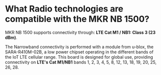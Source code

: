 # What Radio technologies are compatible with the MKR NB 1500?

MKR NB 1500 supports connectivity through: **LTE Cat M1 / NB1: Class 3 (23 dBm)**.

The Narrowband connectivity is performed with a module from u-blox, the SARA-R410M-02B, a low power chipset operating in the different bands of the IoT LTE cellular range. This board is designed for global use, providing connectivity on **LTE's Cat M1/NB1** bands 1, 2, 3, 4, 5, 8, 12, 13, 18, 19, 20, 25, 26, 28.
